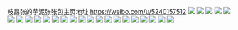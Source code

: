 吱昂张的芋泥张张包主页地址 https://weibo.com/u/5240157512 
![](https://wx4.sinaimg.cn/mw2000/005IDalyly1h7oopnmokgj30u01407ay.jpg) 
![](https://wx4.sinaimg.cn/mw2000/005IDalyly1h7ooq95vrjj30u0140n4q.jpg) 
![](https://wx4.sinaimg.cn/mw2000/005IDalyly1h7ooq81rk7j30u0140q9i.jpg) 
![](https://wx4.sinaimg.cn/mw2000/005IDalyly1h7ooq8ldh2j30u0140jym.jpg) 
![](https://wx4.sinaimg.cn/mw2000/005IDalyly1h7ooq9vtd6j30u0140n7s.jpg) 
![](https://wx4.sinaimg.cn/mw2000/005IDalyly1h7ooqahz5xj30u0140dqd.jpg) 
![](https://wx4.sinaimg.cn/mw2000/005IDalyly1h7ooqb2r4sj30u014013q.jpg) 
![](https://wx4.sinaimg.cn/mw2000/005IDalyly1h7ooqbyhgyj30u0140k0x.jpg) 
![](https://wx4.sinaimg.cn/mw2000/005IDalyly1h7ooqckfddj30u014012p.jpg) 
![](https://wx4.sinaimg.cn/mw2000/005IDalyly1h6rwle4nkoj30u0140goz.jpg) 
![](https://wx4.sinaimg.cn/mw2000/005IDalyly1h6rwlewh0dj30u00u00vr.jpg) 
![](https://wx4.sinaimg.cn/mw2000/005IDalyly1h6rwlfv16mj30u00u0wh9.jpg) 
![](https://wx4.sinaimg.cn/mw2000/005IDalyly1h6p3eoutaij32c03404qr.jpg) 
![](https://wx4.sinaimg.cn/mw2000/005IDalyly1h6p3es6i2nj32c02gaqv6.jpg) 
![](https://wx4.sinaimg.cn/mw2000/005IDalyly1h6p3eqoogxj32c0340e0t.jpg) 
![](https://wx4.sinaimg.cn/mw2000/005IDalyly1h6p3eua1p8j328w2yb7wj.jpg) 
![](https://wx4.sinaimg.cn/mw2000/005IDalyly1h6p3ex5hbqj32o0400ao1.jpg) 
![](https://wx4.sinaimg.cn/mw2000/005IDalyly1h6p3ev8dsfj322v23mk50.jpg) 
![](https://wx4.sinaimg.cn/mw2000/005IDalyly1h6ogzu6ui5j32dc2dcb2a.jpg) 
![](https://wx4.sinaimg.cn/mw2000/005IDalyly1h6ogzw0ch1j32dc2dcnpe.jpg) 
![](https://wx4.sinaimg.cn/mw2000/005IDalyly1h65ajb8hq5j32c0340u11.jpg) 
![](https://wx4.sinaimg.cn/mw2000/005IDalyly1h65ajdq0ybj32c0340qv8.jpg) 
![](https://wx4.sinaimg.cn/mw2000/005IDalyly1h65ajfs1l5j32c03404qt.jpg) 
![](https://wx4.sinaimg.cn/mw2000/005IDalyly1h65ajjwp7ej32c0340x0h.jpg) 
